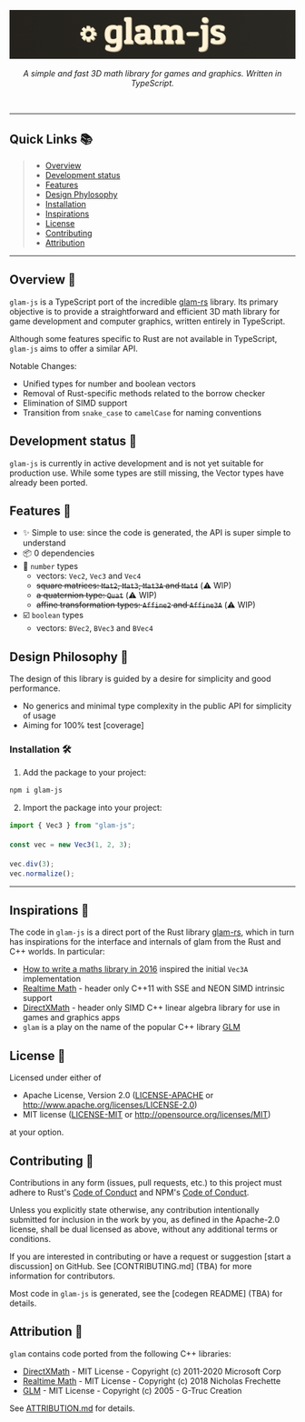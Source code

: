 <p align="center">
  <img src="logo.png" />
</p>
<p align="center">
    <em>A simple and fast 3D math library for games and graphics. Written in TypeScript.</em>
</p>
<p align="center">
	<img src="https://img.shields.io/github/license/cstrlcs/glam-js?style=flat-square&color=FEF3D8" alt="">
  <img src="https://img.shields.io/badge/MIT-license?style=flat-square&label=license&color=FEF3D8" alt="">
	<img src="https://img.shields.io/github/last-commit/cstrlcs/glam-js?style=flat-square&logo=git&logoColor=white&color=FEF3D8" alt="">
	<img src="https://img.shields.io/github/languages/top/cstrlcs/glam-js?style=flat-square&color=FEF3D8" alt="">
  <img src="https://img.shields.io/npm/v/glam-js?style=flat-square&color=FEF3D8" alt="">
  <img src="https://img.shields.io/github/actions/workflow/status/cstrlcs/glam-js/test.yml?style=flat-square" alt="">
<p>
<hr>

## Quick Links 📚

> - [ Overview](#-overview)
> - [ Development status](#-development-status)
> - [ Features](#-features)
> - [ Design Phylosophy](#-design-phylosophy)
> - [ Installation](#-installation)
> - [ Inspirations](#-inspirations)
> - [ License](#-license)
> - [ Contributing](#-contributing)
> - [ Attribution](#-attribution)

---

## Overview 📖

`glam-js` is a TypeScript port of the incredible [glam-rs](https://github.com/bitshifter/glam-rs) library. Its primary objective is to provide a straightforward and efficient 3D math library for game development and computer graphics, written entirely in TypeScript.

Although some features specific to Rust are not available in TypeScript, `glam-js` aims to offer a similar API.

Notable Changes:

- Unified types for number and boolean vectors
- Removal of Rust-specific methods related to the borrow checker
- Elimination of SIMD support
- Transition from `snake_case` to `camelCase` for naming conventions

## Development status 🚧

`glam-js` is currently in active development and is not yet suitable for production use. While some types are still missing, the Vector types have already been ported.

## Features 🌟

- ✨ Simple to use: since the code is generated, the API is super simple to understand
- 📦 0 dependencies
- 🔢 `number` types
  - vectors: `Vec2`, `Vec3` and `Vec4`
  - ~~square matrices: `Mat2`, `Mat3`, `Mat3A` and `Mat4`~~ (⚠️ WIP)
  - ~~a quaternion type: `Quat`~~ (⚠️ WIP)
  - ~~affine transformation types: `Affine2` and `Affine3A`~~ (⚠️ WIP)
- ☑️ `boolean` types
  - vectors: `BVec2`, `BVec3` and `BVec4`

## Design Philosophy 📐

The design of this library is guided by a desire for simplicity and good
performance.

- No generics and minimal type complexity in the public API for simplicity of usage
- Aiming for 100% test [coverage]

### Installation 🛠️

1. Add the package to your project:

```sh
npm i glam-js
```

2. Import the package into your project:

```ts
import { Vec3 } from "glam-js";

const vec = new Vec3(1, 2, 3);

vec.div(3);
vec.normalize();
```

---

## Inspirations 🌌

The code in `glam-js` is a direct port of the Rust library [glam-rs](https://github.com/bitshifter/glam-rs), which in turn has inspirations for the interface and internals of glam from the
Rust and C++ worlds. In particular:

- [How to write a maths library in 2016](http://www.codersnotes.com/notes/maths-lib-2016/) inspired the initial `Vec3A`
  implementation
- [Realtime Math](https://github.com/nfrechette/rtm) - header only C++11 with SSE and NEON SIMD intrinsic support
- [DirectXMath](https://docs.microsoft.com/en-us/windows/desktop/dxmath/directxmath-portal) - header only SIMD C++ linear algebra library for use in games
  and graphics apps
- `glam` is a play on the name of the popular C++ library [GLM](https://glm.g-truc.net)

## License 📜

Licensed under either of

- Apache License, Version 2.0 ([LICENSE-APACHE](LICENSE-APACHE)
  or http://www.apache.org/licenses/LICENSE-2.0)
- MIT license ([LICENSE-MIT](LICENSE-MIT)
  or http://opensource.org/licenses/MIT)

at your option.

## Contributing 🤝

Contributions in any form (issues, pull requests, etc.) to this project must
adhere to Rust's [Code of Conduct](https://www.rust-lang.org/en-US/conduct.html) and NPM's [Code of Conduct](https://docs.npmjs.com/policies/conduct).

Unless you explicitly state otherwise, any contribution intentionally submitted
for inclusion in the work by you, as defined in the Apache-2.0 license, shall be
dual licensed as above, without any additional terms or conditions.

If you are interested in contributing or have a request or suggestion
[start a discussion] on GitHub. See [CONTRIBUTING.md] (TBA) for more information for
contributors.

Most code in `glam-js` is generated, see the [codegen README] (TBA) for details.

## Attribution 🙏

`glam` contains code ported from the following C++ libraries:

- [DirectXMath](https://docs.microsoft.com/en-us/windows/desktop/dxmath/directxmath-portal) - MIT License - Copyright (c) 2011-2020 Microsoft Corp
- [Realtime Math](https://github.com/nfrechette/rtm) - MIT License - Copyright (c) 2018 Nicholas Frechette
- [GLM](https://glm.g-truc.net) - MIT License - Copyright (c) 2005 - G-Truc Creation

See [ATTRIBUTION.md](ATTRIBUTION.md) for details.
